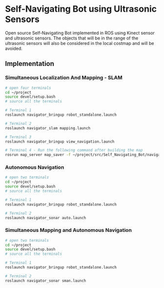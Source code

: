 # Self-Navigating Bot using Ultrasonic Sensors
Open source Self-Navigating Bot implemented in ROS using Kinect sensor and ultrasonic sensors. The objects that will be in the range of the ultrasonic sensors will also be considered in the local costmap and will be avoided.

## Implementation

### Simultaneous Localization And Mapping - SLAM
```bash
# open four terminals
cd ~/project
source devel/setup.bash
# source all the terminals

# Terminal 1
roslaunch navigator_bringup robot_standalone.launch

# Terminal 2
roslaunch navigator_slam mapping.launch

# Terminal 3
roslaunch navigator_bringup view_navigation.launch

# Terminal 4 - Run the following command after building the map
rosrun map_server map_saver -f ~/project/src/Self_Navigating_Bot/navigator_navigation/maps/map_name    
```

### Autonomous Navigation
```bash
# open two terminals
cd ~/project
source devel/setup.bash
# source all the terminals

# Terminal 1
roslaunch navigator_bringup robot_standalone.launch

# Terminal 2
roslaunch navigator_sonar auto.launch
```

### Simultaneous Mapping and Autonomous Navigation
```bash
# open two terminals
cd ~/project
source devel/setup.bash
# source all the terminals

# Terminal 1
roslaunch navigator_bringup robot_standalone.launch

# Terminal 2
roslaunch navigator_sonar sman.launch
```


